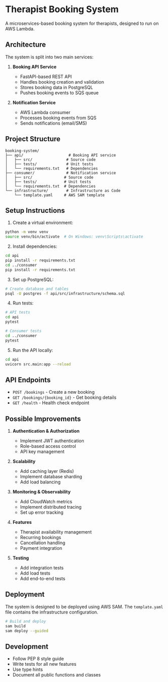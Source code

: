 # Therapist Booking System

A microservices-based booking system for therapists, designed to run on AWS Lambda.

## Architecture

The system is split into two main services:

1. **Booking API Service**
   - FastAPI-based REST API
   - Handles booking creation and validation
   - Stores booking data in PostgreSQL
   - Pushes booking events to SQS queue

2. **Notification Service**
   - AWS Lambda consumer
   - Processes booking events from SQS
   - Sends notifications (email/SMS)

## Project Structure

```
booking-system/
├── api/                    # Booking API service
│   ├── src/               # Source code
│   ├── tests/             # Unit tests
│   └── requirements.txt   # Dependencies
├── consumer/              # Notification service
│   ├── src/              # Source code
│   ├── tests/            # Unit tests
│   └── requirements.txt  # Dependencies
└── infrastructure/        # Infrastructure as Code
    └── template.yaml     # AWS SAM template
```

## Setup Instructions

1. Create a virtual environment:
```bash
python -m venv venv
source venv/bin/activate  # On Windows: venv\Scripts\activate
```

2. Install dependencies:
```bash
cd api
pip install -r requirements.txt
cd ../consumer
pip install -r requirements.txt
```

3. Set up PostgreSQL:
```bash
# Create database and tables
psql -U postgres -f api/src/infrastructure/schema.sql
```

4. Run tests:
```bash
# API tests
cd api
pytest

# Consumer tests
cd ../consumer
pytest
```

5. Run the API locally:
```bash
cd api
uvicorn src.main:app --reload
```

## API Endpoints

- `POST /bookings` - Create a new booking
- `GET /bookings/{booking_id}` - Get booking details
- `GET /health` - Health check endpoint

## Possible Improvements

1. **Authentication & Authorization**
   - Implement JWT authentication
   - Role-based access control
   - API key management

2. **Scalability**
   - Add caching layer (Redis)
   - Implement database sharding
   - Add load balancing

3. **Monitoring & Observability**
   - Add CloudWatch metrics
   - Implement distributed tracing
   - Set up error tracking

4. **Features**
   - Therapist availability management
   - Recurring bookings
   - Cancellation handling
   - Payment integration

5. **Testing**
   - Add integration tests
   - Add load tests
   - Add end-to-end tests

## Deployment

The system is designed to be deployed using AWS SAM. The `template.yaml` file contains the infrastructure configuration.

```bash
# Build and deploy
sam build
sam deploy --guided
```

## Development

- Follow PEP 8 style guide
- Write tests for all new features
- Use type hints
- Document all public functions and classes 